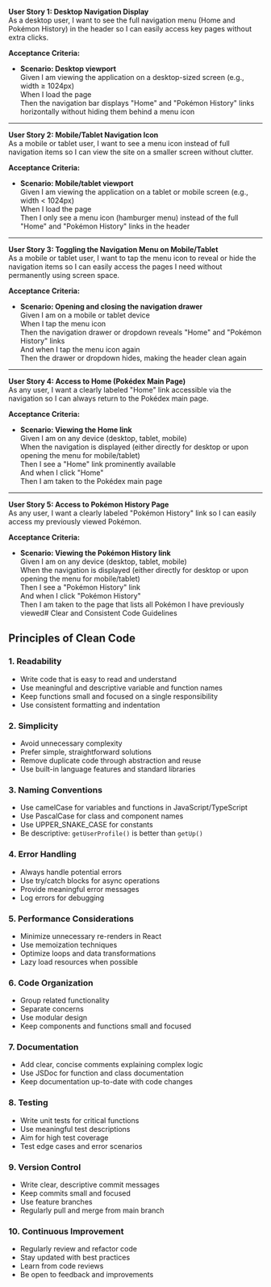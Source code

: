 **User Story 1: Desktop Navigation Display**  
As a desktop user, I want to see the full navigation menu (Home and Pokémon History) in the header so I can easily access key pages without extra clicks.

**Acceptance Criteria:**  
- **Scenario: Desktop viewport**  
  Given I am viewing the application on a desktop-sized screen (e.g., width ≥ 1024px)  
  When I load the page  
  Then the navigation bar displays "Home" and "Pokémon History" links horizontally without hiding them behind a menu icon

---

**User Story 2: Mobile/Tablet Navigation Icon**  
As a mobile or tablet user, I want to see a menu icon instead of full navigation items so I can view the site on a smaller screen without clutter.

**Acceptance Criteria:**  
- **Scenario: Mobile/tablet viewport**  
  Given I am viewing the application on a tablet or mobile screen (e.g., width < 1024px)  
  When I load the page  
  Then I only see a menu icon (hamburger menu) instead of the full "Home" and "Pokémon History" links in the header

---

**User Story 3: Toggling the Navigation Menu on Mobile/Tablet**  
As a mobile or tablet user, I want to tap the menu icon to reveal or hide the navigation items so I can easily access the pages I need without permanently using screen space.

**Acceptance Criteria:**  
- **Scenario: Opening and closing the navigation drawer**  
  Given I am on a mobile or tablet device  
  When I tap the menu icon  
  Then the navigation drawer or dropdown reveals "Home" and "Pokémon History" links  
  And when I tap the menu icon again  
  Then the drawer or dropdown hides, making the header clean again

---

**User Story 4: Access to Home (Pokédex Main Page)**  
As any user, I want a clearly labeled "Home" link accessible via the navigation so I can always return to the Pokédex main page.

**Acceptance Criteria:**  
- **Scenario: Viewing the Home link**  
  Given I am on any device (desktop, tablet, mobile)  
  When the navigation is displayed (either directly for desktop or upon opening the menu for mobile/tablet)  
  Then I see a "Home" link prominently available  
  And when I click "Home"  
  Then I am taken to the Pokédex main page

---

**User Story 5: Access to Pokémon History Page**  
As any user, I want a clearly labeled "Pokémon History" link so I can easily access my previously viewed Pokémon.

**Acceptance Criteria:**  
- **Scenario: Viewing the Pokémon History link**  
  Given I am on any device (desktop, tablet, mobile)  
  When the navigation is displayed (either directly for desktop or upon opening the menu for mobile/tablet)  
  Then I see a "Pokémon History" link  
  And when I click "Pokémon History"  
  Then I am taken to the page that lists all Pokémon I have previously viewed# Clear and Consistent Code Guidelines

## Principles of Clean Code

### 1. Readability
- Write code that is easy to read and understand
- Use meaningful and descriptive variable and function names
- Keep functions small and focused on a single responsibility
- Use consistent formatting and indentation

### 2. Simplicity
- Avoid unnecessary complexity
- Prefer simple, straightforward solutions
- Remove duplicate code through abstraction and reuse
- Use built-in language features and standard libraries

### 3. Naming Conventions
- Use camelCase for variables and functions in JavaScript/TypeScript
- Use PascalCase for class and component names
- Use UPPER_SNAKE_CASE for constants
- Be descriptive: `getUserProfile()` is better than `getUp()`

### 4. Error Handling
- Always handle potential errors
- Use try/catch blocks for async operations
- Provide meaningful error messages
- Log errors for debugging

### 5. Performance Considerations
- Minimize unnecessary re-renders in React
- Use memoization techniques
- Optimize loops and data transformations
- Lazy load resources when possible

### 6. Code Organization
- Group related functionality
- Separate concerns
- Use modular design
- Keep components and functions small and focused

### 7. Documentation
- Add clear, concise comments explaining complex logic
- Use JSDoc for function and class documentation
- Keep documentation up-to-date with code changes

### 8. Testing
- Write unit tests for critical functions
- Use meaningful test descriptions
- Aim for high test coverage
- Test edge cases and error scenarios

### 9. Version Control
- Write clear, descriptive commit messages
- Keep commits small and focused
- Use feature branches
- Regularly pull and merge from main branch

### 10. Continuous Improvement
- Regularly review and refactor code
- Stay updated with best practices
- Learn from code reviews
- Be open to feedback and improvements
```
